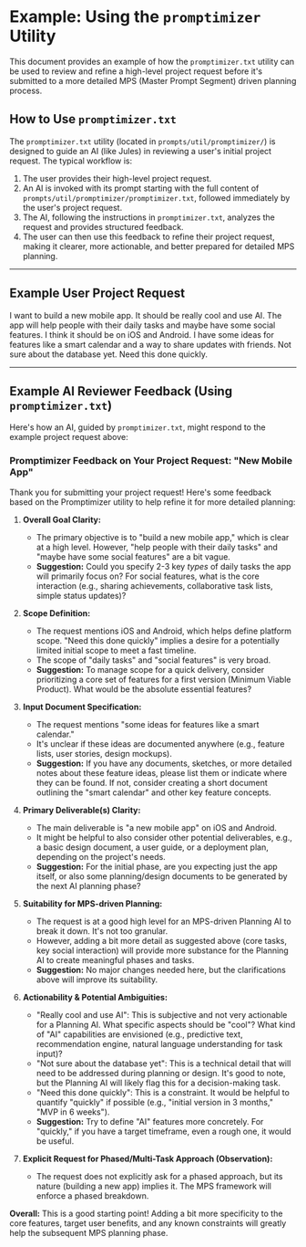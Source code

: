 # Example: Using the `promptimizer` Utility

This document provides an example of how the `promptimizer.txt` utility can be used to review and refine a high-level project request before it's submitted to a more detailed MPS (Master Prompt Segment) driven planning process.

## How to Use `promptimizer.txt`

The `promptimizer.txt` utility (located in `prompts/util/promptimizer/`) is designed to guide an AI (like Jules) in reviewing a user's initial project request. The typical workflow is:

1.  The user provides their high-level project request.
2.  An AI is invoked with its prompt starting with the full content of `prompts/util/promptimizer/promptimizer.txt`, followed immediately by the user's project request.
3.  The AI, following the instructions in `promptimizer.txt`, analyzes the request and provides structured feedback.
4.  The user can then use this feedback to refine their project request, making it clearer, more actionable, and better prepared for detailed MPS planning.

---

## Example User Project Request

I want to build a new mobile app. It should be really cool and use AI. The app will help people with their daily tasks and maybe have some social features. I think it should be on iOS and Android. I have some ideas for features like a smart calendar and a way to share updates with friends. Not sure about the database yet. Need this done quickly.

---

## Example AI Reviewer Feedback (Using `promptimizer.txt`)

Here's how an AI, guided by `promptimizer.txt`, might respond to the example project request above:

### Promptimizer Feedback on Your Project Request: "New Mobile App"

Thank you for submitting your project request! Here's some feedback based on the Promptimizer utility to help refine it for more detailed planning:

1.  **Overall Goal Clarity:**
    *   The primary objective is to "build a new mobile app," which is clear at a high level. However, "help people with their daily tasks" and "maybe have some social features" are a bit vague.
    *   **Suggestion:** Could you specify 2-3 key *types* of daily tasks the app will primarily focus on? For social features, what is the core interaction (e.g., sharing achievements, collaborative task lists, simple status updates)?

2.  **Scope Definition:**
    *   The request mentions iOS and Android, which helps define platform scope. "Need this done quickly" implies a desire for a potentially limited initial scope to meet a fast timeline.
    *   The scope of "daily tasks" and "social features" is very broad.
    *   **Suggestion:** To manage scope for a quick delivery, consider prioritizing a core set of features for a first version (Minimum Viable Product). What would be the absolute essential features?

3.  **Input Document Specification:**
    *   The request mentions "some ideas for features like a smart calendar."
    *   It's unclear if these ideas are documented anywhere (e.g., feature lists, user stories, design mockups).
    *   **Suggestion:** If you have any documents, sketches, or more detailed notes about these feature ideas, please list them or indicate where they can be found. If not, consider creating a short document outlining the "smart calendar" and other key feature concepts.

4.  **Primary Deliverable(s) Clarity:**
    *   The main deliverable is "a new mobile app" on iOS and Android.
    *   It might be helpful to also consider other potential deliverables, e.g., a basic design document, a user guide, or a deployment plan, depending on the project's needs.
    *   **Suggestion:** For the initial phase, are you expecting just the app itself, or also some planning/design documents to be generated by the next AI planning phase?

5.  **Suitability for MPS-driven Planning:**
    *   The request is at a good high level for an MPS-driven Planning AI to break it down. It's not too granular.
    *   However, adding a bit more detail as suggested above (core tasks, key social interaction) will provide more substance for the Planning AI to create meaningful phases and tasks.
    *   **Suggestion:** No major changes needed here, but the clarifications above will improve its suitability.

6.  **Actionability & Potential Ambiguities:**
    *   "Really cool and use AI": This is subjective and not very actionable for a Planning AI. What specific aspects should be "cool"? What kind of "AI" capabilities are envisioned (e.g., predictive text, recommendation engine, natural language understanding for task input)?
    *   "Not sure about the database yet": This is a technical detail that will need to be addressed during planning or design. It's good to note, but the Planning AI will likely flag this for a decision-making task.
    *   "Need this done quickly": This is a constraint. It would be helpful to quantify "quickly" if possible (e.g., "initial version in 3 months," "MVP in 6 weeks").
    *   **Suggestion:** Try to define "AI" features more concretely. For "quickly," if you have a target timeframe, even a rough one, it would be useful.

7.  **Explicit Request for Phased/Multi-Task Approach (Observation):**
    *   The request does not explicitly ask for a phased approach, but its nature (building a new app) implies it. The MPS framework will enforce a phased breakdown.

**Overall:** This is a good starting point! Adding a bit more specificity to the core features, target user benefits, and any known constraints will greatly help the subsequent MPS planning phase.
```
